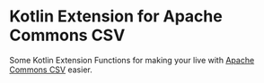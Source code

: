 Kotlin Extension for Apache Commons CSV
=======================================

Some Kotlin Extension Functions for making your live with [Apache Commons CSV](http://commons.apache.org/proper/commons-csv/) easier.